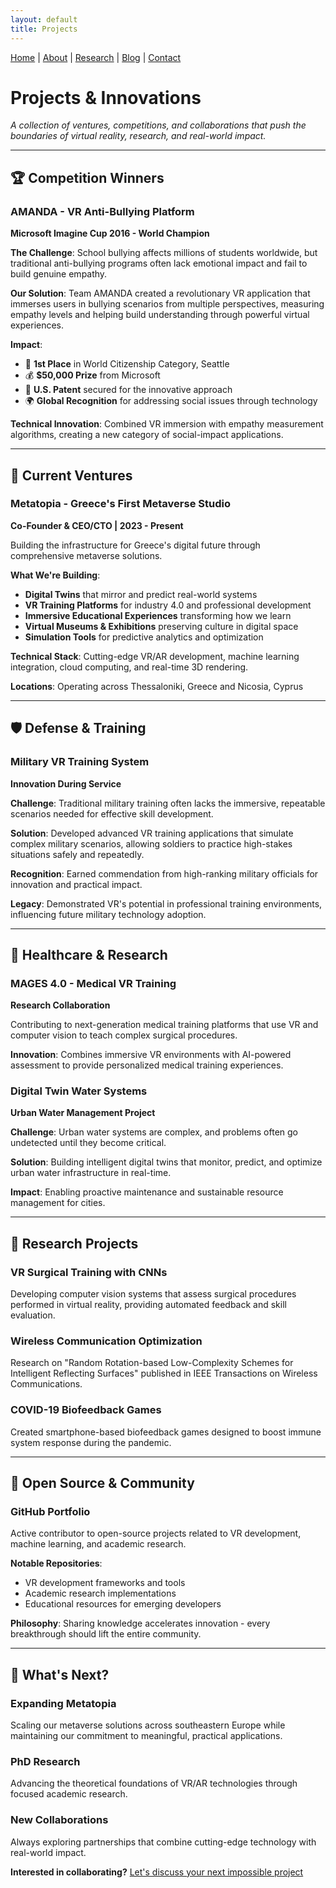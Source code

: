 ```yaml
---
layout: default
title: Projects
---
```


[Home](/) | [About](/about) | [Research](/research) | [Blog](/blog) | [Contact](/contact)

# Projects & Innovations

*A collection of ventures, competitions, and collaborations that push the boundaries of virtual reality, research, and real-world impact.*

---

## 🏆 Competition Winners

### **AMANDA - VR Anti-Bullying Platform**
**Microsoft Imagine Cup 2016 - World Champion**

**The Challenge**: School bullying affects millions of students worldwide, but traditional anti-bullying programs often lack emotional impact and fail to build genuine empathy.

**Our Solution**: Team AMANDA created a revolutionary VR application that immerses users in bullying scenarios from multiple perspectives, measuring empathy levels and helping build understanding through powerful virtual experiences.

**Impact**:
- 🥇 **1st Place** in World Citizenship Category, Seattle
- 💰 **$50,000 Prize** from Microsoft  
- 📜 **U.S. Patent** secured for the innovative approach
- 🌍 **Global Recognition** for addressing social issues through technology

**Technical Innovation**: Combined VR immersion with empathy measurement algorithms, creating a new category of social-impact applications.

---

## 🚀 Current Ventures

### **Metatopia - Greece's First Metaverse Studio**
**Co-Founder & CEO/CTO | 2023 - Present**

Building the infrastructure for Greece's digital future through comprehensive metaverse solutions.

**What We're Building**:
- **Digital Twins** that mirror and predict real-world systems
- **VR Training Platforms** for industry 4.0 and professional development  
- **Immersive Educational Experiences** transforming how we learn
- **Virtual Museums & Exhibitions** preserving culture in digital space
- **Simulation Tools** for predictive analytics and optimization

**Technical Stack**: Cutting-edge VR/AR development, machine learning integration, cloud computing, and real-time 3D rendering.

**Locations**: Operating across Thessaloniki, Greece and Nicosia, Cyprus

---

## 🛡️ Defense & Training

### **Military VR Training System**
**Innovation During Service**

**Challenge**: Traditional military training often lacks the immersive, repeatable scenarios needed for effective skill development.

**Solution**: Developed advanced VR training applications that simulate complex military scenarios, allowing soldiers to practice high-stakes situations safely and repeatedly.

**Recognition**: Earned commendation from high-ranking military officials for innovation and practical impact.

**Legacy**: Demonstrated VR's potential in professional training environments, influencing future military technology adoption.

---

## 🏥 Healthcare & Research

### **MAGES 4.0 - Medical VR Training**
**Research Collaboration**

Contributing to next-generation medical training platforms that use VR and computer vision to teach complex surgical procedures.

**Innovation**: Combines immersive VR environments with AI-powered assessment to provide personalized medical training experiences.

### **Digital Twin Water Systems**
**Urban Water Management Project**

**Challenge**: Urban water systems are complex, and problems often go undetected until they become critical.

**Solution**: Building intelligent digital twins that monitor, predict, and optimize urban water infrastructure in real-time.

**Impact**: Enabling proactive maintenance and sustainable resource management for cities.

---

## 🔬 Research Projects

### **VR Surgical Training with CNNs**
Developing computer vision systems that assess surgical procedures performed in virtual reality, providing automated feedback and skill evaluation.

### **Wireless Communication Optimization**
Research on "Random Rotation-based Low-Complexity Schemes for Intelligent Reflecting Surfaces" published in IEEE Transactions on Wireless Communications.

### **COVID-19 Biofeedback Games**
Created smartphone-based biofeedback games designed to boost immune system response during the pandemic.

---

## 🎯 Open Source & Community

### **GitHub Portfolio**
Active contributor to open-source projects related to VR development, machine learning, and academic research.

**Notable Repositories**:
- VR development frameworks and tools
- Academic research implementations
- Educational resources for emerging developers

**Philosophy**: Sharing knowledge accelerates innovation - every breakthrough should lift the entire community.

---

## 🌟 What's Next?

### **Expanding Metatopia**
Scaling our metaverse solutions across southeastern Europe while maintaining our commitment to meaningful, practical applications.

### **PhD Research**
Advancing the theoretical foundations of VR/AR technologies through focused academic research.

### **New Collaborations**
Always exploring partnerships that combine cutting-edge technology with real-world impact.

**Interested in collaborating?** [Let's discuss your next impossible project](/contact)
